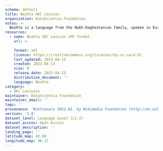 ```yaml
---
schema: default
title: Bezhta UKC Lexicon
organization: DataScientia Foundation
notes: >-
  Bezhta is a language from the Nakh-Daghestanian family, spoken in Eurasia. The UKC Lexicon of Bezhta is represented as a lexico-semantic network. It consists of words, word senses, synsets, as well as sense-level and synset-level relationships.
resources:
  - name: Bezhta UKC Lexicon LMF format
    url: >-
      
    format: xml
    license: https://creativecommons.org/licenses/by-nc-sa/4.0/
    last_updated: 2023-04-13
    created: 2023-04-13
    size: 0
    release_date: 2023-04-13
    distribution_document: ''
    language: Bezhta
category:
  - UKC Lexicons
maintainer: DataScientia Foundation
maintainer_email: ''
tags: ''
provenance: 'Wiktionary 2022.01. by Wikimedia Foundation (http://en.wiktionary.org); CogNet 2.1 by Khuyagbaatar Batsuren, National University of Mongolia (http://cognet.ukc.disi.unitn.it); Princeton WordNet 2.1 by Princeton University (https://wordnet.princeton.edu)'
version: '1.0'
dataset_level: Language Level (L1-2)
dataset_access: Open Access
dataset_description: ''
landing_page: ''
latitude_map: 42.08
longitude_map: 46.17
---
```

